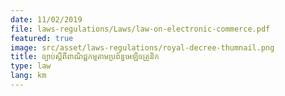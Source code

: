 ```yaml
---
date: 11/02/2019
file: laws-regulations/Laws/law-on-electronic-commerce.pdf
featured: true
image: src/asset/laws-regulations/royal-decree-thumnail.png
title: ច្បាប់ស្តីពីពាណិជ្ជកម្មតាមប្រព័ន្ធអេឡិចត្រូនិក
type: law
lang: km
---
```

